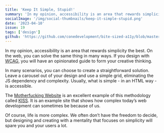```yaml
---
title: 'Keep It Simple, Stupid!'
summary: 'In my opinion, accessibility is an area that rewards simplicity the best. On the web, you can solve the same thing in many ways.'
socialImage: '/img/social-thumbnails/keep-it-simple-stupid.png'
date: '2023-04-10'
issue: 19
tags: ['design']
github: 'https://github.com/conedevelopment/bite-sized-a11y/blob/master/src/posts/keep-it-simple-stupid.md'
---
```


In my opinion, accessibility is an area that rewards simplicity the best. On the web, you can solve the same thing in many ways. If you design with [WCAG](https://www.w3.org/WAI/standards-guidelines/wcag/), you will have an opinionated guide to form your creative thinking.

In many scenarios, you can choose to create a straightforward solution. Leave a carousel out of your design and use a simple grid, eliminating the JS dependency and complexity. Usually, what is simple - in an HTML way - is accessible.

The [Motherfucking Website](https://motherfuckingwebsite.com/) is an excellent example of this methodology called [KISS](https://en.wikipedia.org/wiki/KISS_principle). It is an example site that shows how complex today’s web development can sometimes be because of us.

Of course, life is more complex. We often don’t have the freedom to decide, but designing and creating with a mentality that focuses on simplicity will spare you and your users a lot.
